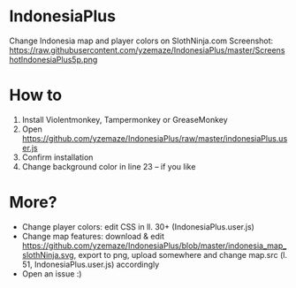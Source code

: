 # IndonesiaPlus
Change Indonesia map and player colors on SlothNinja.com
Screenshot: https://raw.githubusercontent.com/yzemaze/IndonesiaPlus/master/ScreenshotIndonesiaPlus5p.png

# How to
1. Install Violentmonkey, Tampermonkey or GreaseMonkey
2. Open https://github.com/yzemaze/IndonesiaPlus/raw/master/indonesiaPlus.user.js
3. Confirm installation
4. Change background color in line 23 – if you like

# More?
- Change player colors: edit CSS in ll. 30+ (IndonesiaPlus.user.js)
- Change map features: download & edit https://github.com/yzemaze/IndonesiaPlus/blob/master/indonesia_map_slothNinja.svg, export to png, upload somewhere and change map.src (l. 51, IndonesiaPlus.user.js) accordingly
- Open an issue :)
